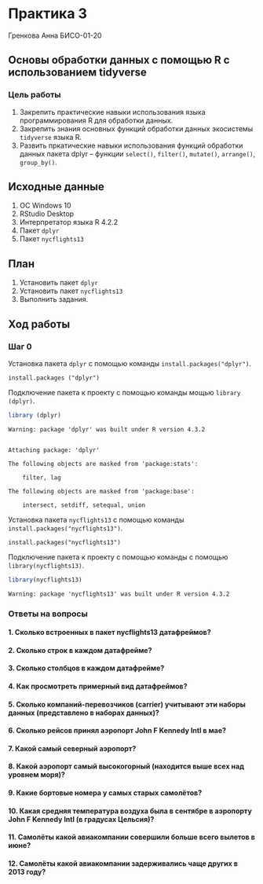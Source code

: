 Практика 3
================
Гренкова Анна БИСО-01-20

## Основы обработки данных с помощью R с использованием tidyverse

### Цель работы

1.  Закрепить практические навыки использования языка программирования R
    для обработки данных.
2.  Закрепить знания основных функций обработки данных экосистемы
    `tidyverse` языка R.
3.  Развить пркатические навыки использования функций обработки данных
    пакета dplyr – функции `select()`, `filter()`, `mutate()`,
    `arrange()`, `group_by()`.

## Исходные данные

1.  ОС Windows 10
2.  RStudio Desktop
3.  Интерпретатор языка R 4.2.2
4.  Пакет `dplyr`
5.  Пакет `nycflights13`

## План

1.  Установить пакет `dplyr`
2.  Установить пакет `nycflights13`
3.  Выполнить задания.

## Ход работы

### Шаг 0

Установка пакета `dplyr` с помощью команды `install.packages("dplyr")`.

    install.packages ("dplyr")

Подключение пакета к проекту с помощью команды мощью `library (dplyr)`.

``` r
library (dplyr)
```

    Warning: package 'dplyr' was built under R version 4.3.2


    Attaching package: 'dplyr'

    The following objects are masked from 'package:stats':

        filter, lag

    The following objects are masked from 'package:base':

        intersect, setdiff, setequal, union

Установка пакета `nycflights13` с помощью команды
`install.packages("nycflights13")`.

    install.packages("nycflights13")

Подключение пакета к проекту с помощью команды с помощью
`library(nycflights13)`.

``` r
library(nycflights13)
```

    Warning: package 'nycflights13' was built under R version 4.3.2

### Ответы на вопросы

#### 1. Сколько встроенных в пакет nycflights13 датафреймов?

#### 2. Сколько строк в каждом датафрейме?

#### 3. Сколько столбцов в каждом датафрейме?

#### 4. Как просмотреть примерный вид датафреймов?

#### 5. Сколько компаний-перевозчиков (carrier) учитывают эти наборы данных (представлено в наборах данных)?

#### 6. Сколько рейсов принял аэропорт John F Kennedy Intl в мае?

#### 7. Какой самый северный аэропорт?

#### 8. Какой аэропорт самый высокогорный (находится выше всех над уровнем моря)?

#### 9. Какие бортовые номера у самых старых самолётов?

#### 10. Какая средняя температура воздуха была в сентябре в аэропорту John F Kennedy Intl (в градусах Цельсия)?

#### 11. Самолёты какой авиакомпании совершили больше всего вылетов в июне?

#### 12. Самолёты какой авиакомпании задерживались чаще других в 2013 году?
